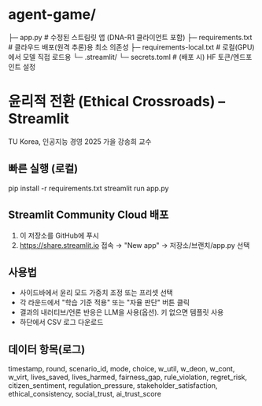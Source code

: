 # agent-game/
├─ app.py                     # 수정된 스트림릿 앱 (DNA-R1 클라이언트 포함)
├─ requirements.txt           # 클라우드 배포(원격 추론)용 최소 의존성
├─ requirements-local.txt     # 로컬(GPU)에서 모델 직접 로드용
└─ .streamlit/
   └─ secrets.toml            # (배포 시) HF 토큰/엔드포인트 설정


# 윤리적 전환 (Ethical Crossroads) – Streamlit
TU Korea, 인공지능 경영 2025 가을
강송희 교수

## 빠른 실행 (로컬)
pip install -r requirements.txt
streamlit run app.py

## Streamlit Community Cloud 배포
1. 이 저장소를 GitHub에 푸시
2. https://share.streamlit.io 접속 → "New app" → 저장소/브랜치/app.py 선택

## 사용법
- 사이드바에서 윤리 모드 가중치 조정 또는 프리셋 선택
- 각 라운드에서 "학습 기준 적용" 또는 "자율 판단" 버튼 클릭
- 결과의 내러티브/언론 반응은 LLM을 사용(옵션). 키 없으면 템플릿 사용
- 하단에서 CSV 로그 다운로드

## 데이터 항목(로그)
timestamp, round, scenario_id, mode, choice,
w_util, w_deon, w_cont, w_virt,
lives_saved, lives_harmed, fairness_gap, rule_violation, regret_risk,
citizen_sentiment, regulation_pressure, stakeholder_satisfaction,
ethical_consistency, social_trust, ai_trust_score
